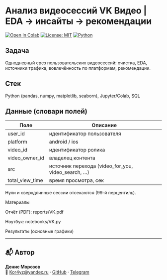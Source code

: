 # Анализ видеосессий VK Видео  |  EDA → инсайты → рекомендации
[![Open In Colab](https://colab.research.google.com/assets/colab-badge.svg)](https://colab.research.google.com/drive/1ZykbZZXAXpsL4L23zqEr1y9f_eD8gnN8?usp=sharing)
[![License: MIT](https://img.shields.io/badge/License-MIT-green.svg)](https://github.com/Kor4yz/Analysis-of-user-video-sessions-on-the-VK-Video-platform/blob/main/LICENSE)
[![Python](https://img.shields.io/badge/python-3.10+-blue)](https://github.com/Kor4yz/Analysis-of-user-video-sessions-on-the-VK-Video-platform/blob/main/vk.py)
## Задача
Однодневный срез пользовательских видеосессий: очистка, EDA, источники трафика, вовлечённость по платформам, рекомендации.

## Стек
Python (pandas, numpy, matplotlib, seaborn), Jupyter/Colab, SQL

## Данные (словари полей)
| Поле | Описание |
|---|---|
| user_id | идентификатор пользователя |
| platform | android / ios |
| video_id | идентификатор ролика |
| video_owner_id | владелец контента |
| src | источник перехода (video_for_you, video_search, …) |
| total_view_time | время просмотра, сек |
Нули и сверхдлинные сессии отсекаются (99-й перцентиль).

Материалы

Отчёт (PDF): reports/VK.pdf

Ноутбук: notebooks/VK.py

Результаты (основные графики)

---

## 📬 Автор
**Денис Морозов**  
📧 Kor4yz@yandex.ru · [GitHub](https://github.com/Kor4yz) · [Telegram](https://t.me/kor4yz)
